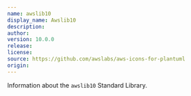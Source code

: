 ```yaml
---
name: awslib10
display_name: Awslib10
description: 
author: 
version: 10.0.0
release: 
license: 
source: https://github.com/awslabs/aws-icons-for-plantuml
origin: 
---
```


Information about the `awslib10` Standard Library.
